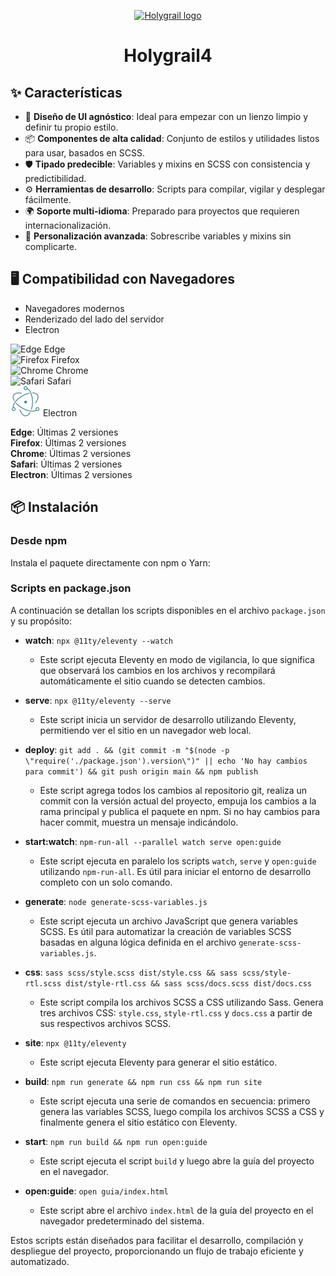 
<p align="center">
  <a href="https://holyguide.es">
    <img width="200" src="https://res.cloudinary.com/manuel-ruiz/image/upload/v1576145416/holygrail/logoholy.svg" alt="Holygrail logo">
  </a>
</p>

<h1 align="center">Holygrail4</h1>

## ✨ Características

- 🌈 **Diseño de UI agnóstico**: Ideal para empezar con un lienzo limpio y definir tu propio estilo.
- 📦 **Componentes de alta calidad**: Conjunto de estilos y utilidades listos para usar, basados en SCSS.
- 🛡 **Tipado predecible**: Variables y mixins en SCSS con consistencia y predictibilidad.
- ⚙️ **Herramientas de desarrollo**: Scripts para compilar, vigilar y desplegar fácilmente.
- 🌍 **Soporte multi-idioma**: Preparado para proyectos que requieren internacionalización.
- 🎨 **Personalización avanzada**: Sobrescribe variables y mixins sin complicarte.

## 🖥 Compatibilidad con Navegadores

- Navegadores modernos
- Renderizado del lado del servidor
- Electron

![Edge](https://raw.githubusercontent.com/alrra/browser-logos/master/src/edge/edge_48x48.png) Edge  
![Firefox](https://raw.githubusercontent.com/alrra/browser-logos/master/src/firefox/firefox_48x48.png) Firefox  
![Chrome](https://raw.githubusercontent.com/alrra/browser-logos/master/src/chrome/chrome_48x48.png) Chrome  
![Safari](https://raw.githubusercontent.com/alrra/browser-logos/master/src/safari/safari_48x48.png) Safari  
![Electron](https://raw.githubusercontent.com/alrra/browser-logos/master/src/electron/electron_48x48.png) Electron  

**Edge**: Últimas 2 versiones  
**Firefox**: Últimas 2 versiones  
**Chrome**: Últimas 2 versiones  
**Safari**: Últimas 2 versiones  
**Electron**: Últimas 2 versiones  

## 📦 Instalación

### Desde npm

Instala el paquete directamente con npm o Yarn:


### Scripts en package.json

A continuación se detallan los scripts disponibles en el archivo `package.json` y su propósito:

- **watch**: `npx @11ty/eleventy --watch`
  - Este script ejecuta Eleventy en modo de vigilancia, lo que significa que observará los cambios en los archivos y recompilará automáticamente el sitio cuando se detecten cambios.

- **serve**: `npx @11ty/eleventy --serve`
  - Este script inicia un servidor de desarrollo utilizando Eleventy, permitiendo ver el sitio en un navegador web local.

- **deploy**: `git add . && (git commit -m "$(node -p \"require('./package.json').version\")" || echo 'No hay cambios para commit') && git push origin main && npm publish`
  - Este script agrega todos los cambios al repositorio git, realiza un commit con la versión actual del proyecto, empuja los cambios a la rama principal y publica el paquete en npm. Si no hay cambios para hacer commit, muestra un mensaje indicándolo.

- **start:watch**: `npm-run-all --parallel watch serve open:guide`
  - Este script ejecuta en paralelo los scripts `watch`, `serve` y `open:guide` utilizando `npm-run-all`. Es útil para iniciar el entorno de desarrollo completo con un solo comando.

- **generate**: `node generate-scss-variables.js`
  - Este script ejecuta un archivo JavaScript que genera variables SCSS. Es útil para automatizar la creación de variables SCSS basadas en alguna lógica definida en el archivo `generate-scss-variables.js`.

- **css**: `sass scss/style.scss dist/style.css && sass scss/style-rtl.scss dist/style-rtl.css && sass scss/docs.scss dist/docs.css`
  - Este script compila los archivos SCSS a CSS utilizando Sass. Genera tres archivos CSS: `style.css`, `style-rtl.css` y `docs.css` a partir de sus respectivos archivos SCSS.

- **site**: `npx @11ty/eleventy`
  - Este script ejecuta Eleventy para generar el sitio estático.

- **build**: `npm run generate && npm run css && npm run site`
  - Este script ejecuta una serie de comandos en secuencia: primero genera las variables SCSS, luego compila los archivos SCSS a CSS y finalmente genera el sitio estático con Eleventy.

- **start**: `npm run build && npm run open:guide`
  - Este script ejecuta el script `build` y luego abre la guía del proyecto en el navegador.

- **open:guide**: `open guia/index.html`
  - Este script abre el archivo `index.html` de la guía del proyecto en el navegador predeterminado del sistema.

Estos scripts están diseñados para facilitar el desarrollo, compilación y despliegue del proyecto, proporcionando un flujo de trabajo eficiente y automatizado.
